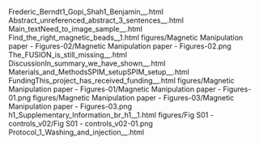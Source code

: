 Frederic_Berndt1_Gopi_Shah1_Benjamin__.html
Abstract_unreferenced_abstract_3_sentences__.html
Main_textNeed_to_image_sample__.html
Find_the_right_magnetic_beads__1.html
figures/Magnetic Manipulation paper - Figures-02/Magnetic Manipulation paper - Figures-02.png
The_FUSION_is_still_missing__.html
DiscussionIn_summary_we_have_shown__.html
Materials_and_MethodsSPIM_setupSPIM_setup__.html
FundingThis_project_has_received_funding__.html
figures/Magnetic Manipulation paper - Figures-01/Magnetic Manipulation paper - Figures-01.png
figures/Magnetic Manipulation paper - Figures-03/Magnetic Manipulation paper - Figures-03.png
h1_Supplementary_Information_br_h1__1.html
figures/Fig S01 - controls_v02/Fig S01 - controls_v02-01.png
Protocol_1_Washing_and_injection__.html